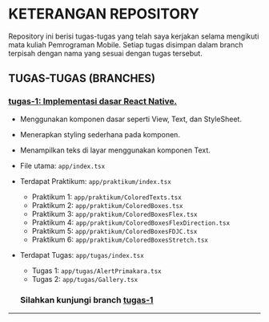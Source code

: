 # KETERANGAN REPOSITORY

Repository ini berisi tugas-tugas yang telah saya kerjakan selama mengikuti mata kuliah Pemrograman Mobile. Setiap tugas disimpan dalam branch terpisah dengan nama yang sesuai dengan tugas tersebut.

## TUGAS-TUGAS (BRANCHES)

### [**tugas-1**: Implementasi dasar React Native.](https://github.com/raiwirawan/pemrograman-mobile/tree/tugas-1)

- Menggunakan komponen dasar seperti View, Text, dan StyleSheet.
- Menerapkan styling sederhana pada komponen.
- Menampilkan teks di layar menggunakan komponen Text.
- File utama: `app/index.tsx`
- Terdapat Praktikum: `app/praktikum/index.tsx`
  - Praktikum 1: `app/praktikum/ColoredTexts.tsx`
  - Praktikum 2: `app/praktikum/ColoredBoxes.tsx`
  - Praktikum 3: `app/praktikum/ColoredBoxesFlex.tsx`
  - Praktikum 4: `app/praktikum/ColoredBoxesFlexDirection.tsx`
  - Praktikum 5: `app/praktikum/ColoredBoxesFDJC.tsx`
  - Praktikum 6: `app/praktikum/ColoredBoxesStretch.tsx`
- Terdapat Tugas: `app/tugas/index.tsx`

  - Tugas 1: `app/tugas/AlertPrimakara.tsx`
  - Tugas 2: `app/tugas/Gallery.tsx`

  ### Silahkan kunjungi branch [tugas-1](https://github.com/raiwirawan/pemrograman-mobile/tree/tugas-1)

---
